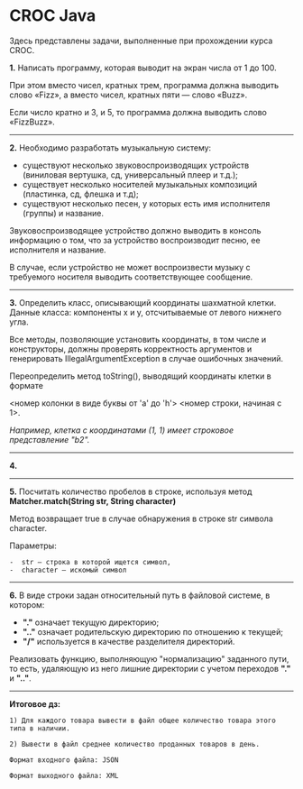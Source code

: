 # **CROC Java**
Здесь представлены задачи, выполненные при прохождении курса CROC.


**1.** Написать программу, которая выводит на экран числа от 1 до 100. 

При этом вместо чисел, кратных трем, программа должна выводить слово «Fizz», 
а вместо чисел, кратных пяти — слово «Buzz». 

Если число кратно и 3, и 5, то программа должна выводить слово «FizzBuzz».

____

**2.** Необходимо разработать музыкальную систему:
- существуют несколько звуковоспроизводящих устройств (виниловая вертушка, сд, универсальный плеер и т.д.);
- существует несколько носителей музыкальных композиций (пластинка, сд, флешка и т.д);
- существуют несколько песен, у которых есть имя исполнителя (группы) и название.

Звуковоспроизводящее устройство должно выводить в консоль информацию о том, что за устройство воспроизводит песню, ее исполнителя и название. 

В случае, если устройство не может воспроизвести музыку с требуемого носителя выводить соответствующее сообщение.
____

**3.** Определить класс, описывающий координаты шахматной клетки. 
Данные класса: компоненты x и y, отсчитываемые от левого нижнего угла. 

Все методы, позволяющие установить координаты, в том числе и конструкторы, 
должны проверять корректность аргументов и генерировать IllegalArgumentException в случае ошибочных значений.

Переопределить метод toString(), выводящий координаты клетки в формате 

<номер колонки в виде буквы от 'a' до 'h'>
<номер строки, начиная с 1>. 

*Например, клетка с координатами (1, 1) имеет строковое представление "b2".*
____

**4.** 
____

**5.** Посчитать количество пробелов в строке, используя метод __Matcher.match(String str, String character)__

Метод возвращает true в случае обнаружения в строке str символа character.

Параметры: 
	
	-  str – строка в которой ищется символ,  
	-  character – искомый символ
____

**6.** В виде строки задан относительный путь в файловой системе, в котором:
- **"."** означает текущую директорию;
- **".."** означает родительскую директорию по отношению к текущей;
- **"/"** используется в качестве разделителя директорий.

Реализовать функцию, выполняющую "нормализацию" заданного пути, то есть, удаляющую из него лишние директории с учетом переходов **"."** и **".."**.
____

**Итоговое дз:** 
	
	1) Для каждого товара вывести в файл общее количество товара этого типа в наличии.
	
	2) Вывести в файл среднее количество проданных товаров в день.
	
	Формат входного файла: JSON
	
	Формат выходного файла: XML
